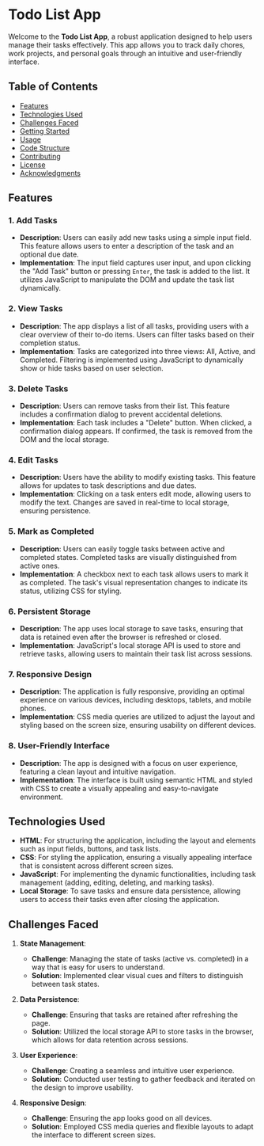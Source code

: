 # Todo List App

Welcome to the **Todo List App**, a robust application designed to help users manage their tasks effectively. This app allows you to track daily chores, work projects, and personal goals through an intuitive and user-friendly interface.


## Table of Contents

- [Features](#features)
- [Technologies Used](#technologies-used)
- [Challenges Faced](#challenges-faced)
- [Getting Started](#getting-started)
- [Usage](#usage)
- [Code Structure](#code-structure)
- [Contributing](#contributing)
- [License](#license)
- [Acknowledgments](#acknowledgments)

## Features

### 1. Add Tasks
- **Description**: Users can easily add new tasks using a simple input field. This feature allows users to enter a description of the task and an optional due date.
- **Implementation**: The input field captures user input, and upon clicking the "Add Task" button or pressing `Enter`, the task is added to the list. It utilizes JavaScript to manipulate the DOM and update the task list dynamically.

### 2. View Tasks
- **Description**: The app displays a list of all tasks, providing users with a clear overview of their to-do items. Users can filter tasks based on their completion status.
- **Implementation**: Tasks are categorized into three views: All, Active, and Completed. Filtering is implemented using JavaScript to dynamically show or hide tasks based on user selection.

### 3. Delete Tasks
- **Description**: Users can remove tasks from their list. This feature includes a confirmation dialog to prevent accidental deletions.
- **Implementation**: Each task includes a "Delete" button. When clicked, a confirmation dialog appears. If confirmed, the task is removed from the DOM and the local storage.

### 4. Edit Tasks
- **Description**: Users have the ability to modify existing tasks. This feature allows for updates to task descriptions and due dates.
- **Implementation**: Clicking on a task enters edit mode, allowing users to modify the text. Changes are saved in real-time to local storage, ensuring persistence.

### 5. Mark as Completed
- **Description**: Users can easily toggle tasks between active and completed states. Completed tasks are visually distinguished from active ones.
- **Implementation**: A checkbox next to each task allows users to mark it as completed. The task's visual representation changes to indicate its status, utilizing CSS for styling.

### 6. Persistent Storage
- **Description**: The app uses local storage to save tasks, ensuring that data is retained even after the browser is refreshed or closed.
- **Implementation**: JavaScript's local storage API is used to store and retrieve tasks, allowing users to maintain their task list across sessions.

### 7. Responsive Design
- **Description**: The application is fully responsive, providing an optimal experience on various devices, including desktops, tablets, and mobile phones.
- **Implementation**: CSS media queries are utilized to adjust the layout and styling based on the screen size, ensuring usability on different devices.

### 8. User-Friendly Interface
- **Description**: The app is designed with a focus on user experience, featuring a clean layout and intuitive navigation.
- **Implementation**: The interface is built using semantic HTML and styled with CSS to create a visually appealing and easy-to-navigate environment.

## Technologies Used

- **HTML**: For structuring the application, including the layout and elements such as input fields, buttons, and task lists.
- **CSS**: For styling the application, ensuring a visually appealing interface that is consistent across different screen sizes.
- **JavaScript**: For implementing the dynamic functionalities, including task management (adding, editing, deleting, and marking tasks).
- **Local Storage**: To save tasks and ensure data persistence, allowing users to access their tasks even after closing the application.


## Challenges Faced

1. **State Management**: 
   - **Challenge**: Managing the state of tasks (active vs. completed) in a way that is easy for users to understand.
   - **Solution**: Implemented clear visual cues and filters to distinguish between task states.

2. **Data Persistence**:
   - **Challenge**: Ensuring that tasks are retained after refreshing the page.
   - **Solution**: Utilized the local storage API to store tasks in the browser, which allows for data retention across sessions.

3. **User Experience**:
   - **Challenge**: Creating a seamless and intuitive user experience.
   - **Solution**: Conducted user testing to gather feedback and iterated on the design to improve usability.

4. **Responsive Design**:
   - **Challenge**: Ensuring the app looks good on all devices.
   - **Solution**: Employed CSS media queries and flexible layouts to adapt the interface to different screen sizes.

